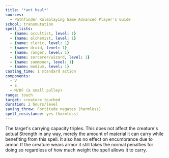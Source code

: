 ```yaml
---
title: "*ant haul*"
sources:
  - Pathfinder Roleplaying Game Advanced Player's Guide
school: transmutation
spell_lists:
  - {name: occultist, level: 1}
  - {name: alchemist, level: 1}
  - {name: cleric, level: 1}
  - {name: druid, level: 1}
  - {name: ranger, level: 1}
  - {name: sorcerer/wizard, level: 1}
  - {name: summoner, level: 1}
  - {name: medium, level: 1}
casting_time: 1 standard action
components:
  - V
  - S
  - M/DF (a small pulley)
range: touch
target: creature touched
duration: 2 hours/level
saving_throw: Fortitude negates (harmless)
spell_resistance: yes (harmless)
---
```


The target's carrying capacity triples. This does not affect the creature's actual Strength in any way, merely the amount of material it can carry while benefiting from this spell. It also has no effect on encumbrance due to armor. If the creature wears armor it still takes the normal penalties for doing so regardless of how much weight the spell allows it to carry.

